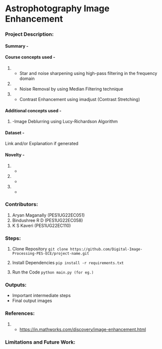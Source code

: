 # Astrophotography Image Enhancement

### Project Description:
#### Summary - 

#### Course concepts used - 
1. -  Star and noise sharpening using high-pass filtering in the frequency domain 
2. -  Noise Removal by using Median Filtering technique 
3. -  Contrast Enhancement using imadjust (Contrast Stretching)
   
#### Additional concepts used -
1. -Image Deblurring using Lucy-Richardson Algorithm
   
#### Dataset - 
Link and/or Explanation if generated

#### Novelty - 
1. -
2. -
3. -
   
### Contributors:
1. Aryan Maganally (PES1UG22EC051)
2. Bindushree R D (PES1UG22EC058)
3. K S Kaveri (PES1UG22EC110)

### Steps:
1. Clone Repository
```git clone https://github.com/Digital-Image-Processing-PES-ECE/project-name.git ```

2. Install Dependencies
```pip install -r requirements.txt```

3. Run the Code
```python main.py (for eg.)```

### Outputs:
* Important intermediate steps
* Final output images 

### References:
1. - https://in.mathworks.com/discovery/image-enhancement.html
   
### Limitations and Future Work:
